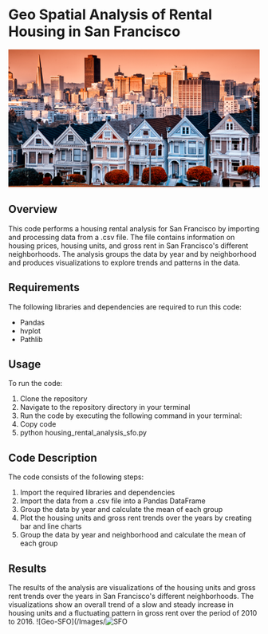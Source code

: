 # Geo Spatial Analysis of Rental Housing in San Francisco

![SFO](/Images/6-4-challenge-image.png)


## Overview
This code performs a housing rental analysis for San Francisco by importing and processing data from a .csv file. The file contains information on housing prices, housing units, and gross rent in San Francisco's different neighborhoods. The analysis groups the data by year and by neighborhood and produces visualizations to explore trends and patterns in the data.

## Requirements
The following libraries and dependencies are required to run this code:
* Pandas
* hvplot
* Pathlib

## Usage
To run the code:
1. Clone the repository
2. Navigate to the repository directory in your terminal
3. Run the code by executing the following command in your terminal:
4. Copy code
5. python housing_rental_analysis_sfo.py

## Code Description
The code consists of the following steps:
1. Import the required libraries and dependencies
2. Import the data from a .csv file into a Pandas DataFrame
3. Group the data by year and calculate the mean of each group
4. Plot the housing units and gross rent trends over the years by creating bar and line charts
5. Group the data by year and neighborhood and calculate the mean of each group

## Results
The results of the analysis are visualizations of the housing units and gross rent trends over the years in San Francisco's different neighborhoods. The visualizations show an overall trend of a slow and steady increase in housing units and a fluctuating pattern in gross rent over the period of 2010 to 2016.
![Geo-SFO](/Images/![SFO](/Images/6-4-geoviews-plot.png)
